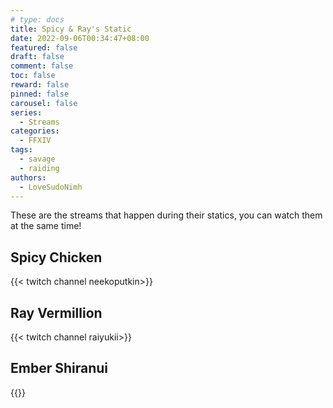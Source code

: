 ```yaml
---
# type: docs
title: Spicy & Ray's Static
date: 2022-09-06T00:34:47+08:00
featured: false
draft: false
comment: false
toc: false
reward: false
pinned: false
carousel: false
series:
  - Streams
categories:
  - FFXIV
tags:
  - savage
  - raiding
authors:
  - LoveSudoNimh
---
```


These are the streams that happen during their statics, you can watch them at the same time!

<!--more-->

## Spicy Chicken

{{< twitch channel neekoputkin>}}

## Ray Vermillion

{{< twitch channel raiyukii>}}

## Ember Shiranui

{{<twitch channel ifindtheway>}}
